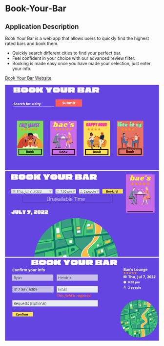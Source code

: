 # Book-Your-Bar

## Application Description ##

Book Your Bar is a web app that allows users to quickly find the highest rated bars and book them.

* Quickly search different cities to find your perfect bar.
* Feel confident in your choice with our advanced review filter. 
* Booking is made easy once you have made your selection, just enter your info.

[Book Your Bar Website](https://book-your-bar.netlify.app/)

![Preliminary Mockup](/assets/images/img1.png "Mock-up")
![Preliminary Mockup](/assets/images/img2.png "Mock-up") 
![Preliminary Mockup](/assets/images/img3.png "Mock-up")  